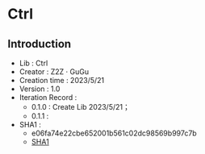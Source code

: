 # Ctrl

## Introduction

+ Lib : Ctrl
+ Creator : Z2Z · GuGu
+ Creation time : 2023/5/21
+ Version : 1.0
+ Iteration Record :
  + 0.1.0 : Create Lib 2023/5/21；
  + 0.1.1 :
+ SHA1 :
  + e06fa74e22cbe652001b561c02dc98569b997c7b
  + [SHA1](https://miniwebtool.com/zh-cn/sha1-hash-generator/)
